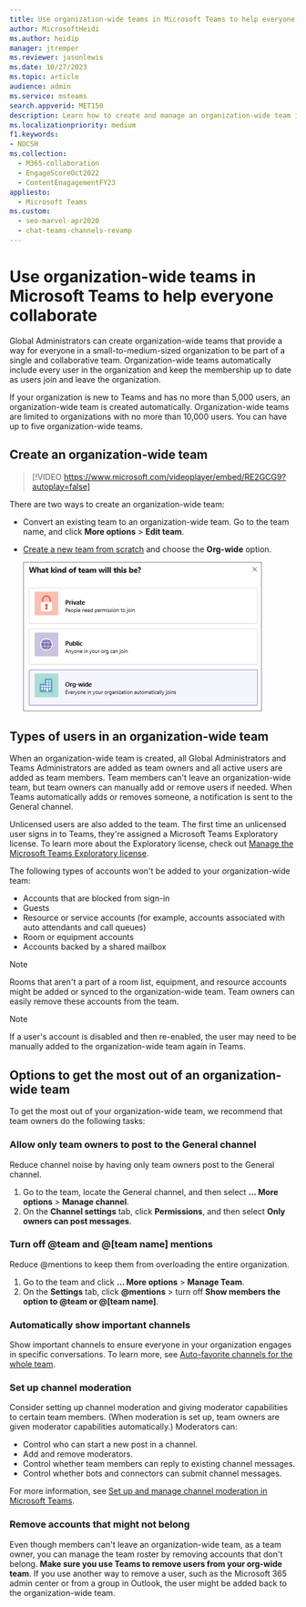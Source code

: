 ```yaml
---
title: Use organization-wide teams in Microsoft Teams to help everyone collaborate
author: MicrosoftHeidi
ms.author: heidip
manager: jtremper
ms.reviewer: jasonlewis
ms.date: 10/27/2023
ms.topic: article
audience: admin
ms.service: msteams
search.appverid: MET150
description: Learn how to create and manage an organization-wide team in Teams to provide a way for everyone in a small to medium-sized organization to collaborate.
ms.localizationpriority: medium
f1.keywords:
- NOCSH
ms.collection:
  - M365-collaboration
  - EngageScoreOct2022
  - ContentEnagagementFY23
appliesto:
  - Microsoft Teams
ms.custom: 
  - seo-marvel-apr2020
  - chat-teams-channels-revamp
---
```


# Use organization-wide teams in Microsoft Teams to help everyone collaborate

Global Administrators can create organization-wide teams that provide a way for everyone in a small-to-medium-sized organization to be part of a single and collaborative team. Organization-wide teams automatically include every user in the organization and keep the membership up to date as users join and leave the organization.

If your organization is new to Teams and has no more than 5,000 users, an organization-wide team is created automatically. Organization-wide teams are limited to organizations with no more than 10,000 users. You can have up to five organization-wide teams.

## Create an organization-wide team

 > [!VIDEO https://www.microsoft.com/videoplayer/embed/RE2GCG9?autoplay=false]

There are two ways to create an organization-wide team:

- Convert an existing team to an organization-wide team. Go to the team name, and click **More options** > **Edit team**.

- [Create a new team from scratch](https://support.microsoft.com/office/174adf5f-846b-4780-b765-de1a0a737e2b) and choose the **Org-wide** option.

    ![Screenshot of the Org-wide option to create an organization-wide team.](media/create-org-wide-team.png "Screen shot of the Org-wide option to create an organization-wide team")

## Types of users in an organization-wide team

When an organization-wide team is created, all Global Administrators and Teams Administrators are added as team owners and all active users are added as team members. Team members can't leave an organization-wide team, but team owners can manually add or remove users if needed. When Teams automatically adds or removes someone, a notification is sent to the General channel.

Unlicensed users are also added to the team. The first time an unlicensed user signs in to Teams, they're assigned a Microsoft Teams Exploratory license. To learn more about the Exploratory license, check out [Manage the Microsoft Teams Exploratory license](teams-exploratory.md).

The following types of accounts won't be added to your organization-wide team:

- Accounts that are blocked from sign-in
- Guests
- Resource or service accounts (for example, accounts associated with auto attendants and call queues)
- Room or equipment accounts
- Accounts backed by a shared mailbox

> [!NOTE]
> Rooms that aren't a part of a room list, equipment, and resource accounts might be added or synced to the organization-wide team. Team owners can easily remove these accounts from the team.

> [!NOTE]
> If a user's account is disabled and then re-enabled, the user may need to be manually added to the organization-wide team again in Teams.

## Options to get the most out of an organization-wide team

To get the most out of your organization-wide team, we recommend that team owners do the following tasks:

### Allow only team owners to post to the General channel

Reduce channel noise by having only team owners post to the General channel.

1. Go to the team, locate the General channel, and then select **... More options** > **Manage channel**.
2. On the **Channel settings** tab, click **Permissions**, and then select **Only owners can post messages**.

### Turn off @team and @[team name] mentions

Reduce @mentions to keep them from overloading the entire organization.

1. Go to the team and click **... More options** \> **Manage Team**.
2. On the **Settings** tab, click **@mentions** \> turn off **Show members the option to @team or @[team name]**.

### Automatically show important channels

Show important channels to ensure everyone in your organization engages in specific conversations. To learn more, see [Auto-favorite channels for the whole team](https://support.office.com/article/auto-favorite-channels-for-the-whole-team-a948272c-5aa5-429c-863c-4e1e1cd6b0f6).

### Set up channel moderation

Consider setting up channel moderation and giving moderator capabilities to certain team members. (When moderation is set up, team owners are given moderator capabilities automatically.) Moderators can:

- Control who can start a new post in a channel.
- Add and remove moderators.
- Control whether team members can reply to existing channel messages.
- Control whether bots and connectors can submit channel messages.

For more information, see [Set up and manage channel moderation in Microsoft Teams](manage-channel-moderation-in-teams.md).

### Remove accounts that might not belong

Even though members can't leave an organization-wide team, as a team owner, you can manage the team roster by removing accounts that don't belong. **Make sure you use Teams to remove users from your org-wide team**. If you use another way to remove a user, such as the Microsoft 365 admin center or from a group in Outlook, the user might be added back to the organization-wide team.

